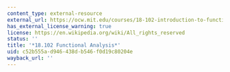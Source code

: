 ```yaml
---
content_type: external-resource
external_url: https://ocw.mit.edu/courses/18-102-introduction-to-functional-analysis-spring-2021/
has_external_license_warning: true
license: https://en.wikipedia.org/wiki/All_rights_reserved
status: ''
title: '*18.102 Functional Analysis*'
uid: c52b555a-d946-438d-b546-f0d19c80204e
wayback_url: ''
---
```

